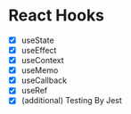 # React Hooks

- [x] useState
- [x] useEffect
- [x] useContext
- [x] useMemo
- [x] useCallback
- [x] useRef
- [x] (additional) Testing By Jest
